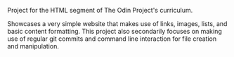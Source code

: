 Project for the HTML segment of The Odin Project's curriculum.

Showcases a very simple website that makes use of links, images, lists, and basic content formatting. 
This project also secondarily focuses on making use of regular git commits and command line interaction for file creation and manipulation.